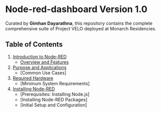 # Node-red-dashboard **Version 1.0**

<a name="top"></a>

Curated by **Gimhan Dayarathna**, this repository contains the complete comprehensive suite of Project VELO deployed at Monarch Residencies.

## Table of Contents
1. [Introduction to Node-RED](#flashing-the-orin-nx)
    - [Overview and Features](#from-terminal)
2. [Purpose and Applications](#automatic-device-set-up-order)
    - [Common Use Cases]
3. [Required Hardware](#manual-device-set-up-order)
    - [Minimum System Requirements]
4. [Installing Node-RED](#project-velo-github-set-up)
    - [Prerequisites: Installing Node.js]
    - [Installing Node-RED Packages]
    - [Initial Setup and Configuration]

